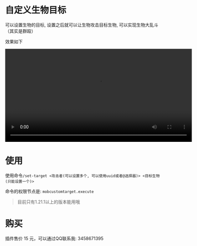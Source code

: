 # 自定义生物目标

可以设置生物的目标, 设置之后就可以让生物攻击目标生物, 可以实现生物大乱斗（其实是群殴）

效果如下

<video controls width="600">
    <source src="https://static.rtast.cn/static/mobcustomtarget-showcase.mp4" type="video/mp4">
</video>

# 使用

使用命令`/set-target <攻击者(可以设置多个, 可以使用uuid或者@选择器)> <目标生物(只能设置一个)>`

命令的权限节点是: `mobcustomtarget.execute`

> 目前只有1.21.1以上的版本能用哦

# 购买

插件售价 15 元，可以通过QQ联系我: 3458671395